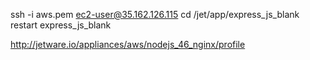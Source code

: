 ssh -i aws.pem ec2-user@35.162.126.115
cd /jet/app/express_js_blank
restart express_js_blank

http://jetware.io/appliances/aws/nodejs_46_nginx/profile